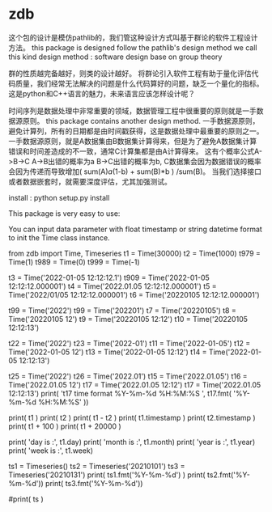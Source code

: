 # zdb
这个包的设计是模仿pathlib的，我们管这种设计方式叫基于群论的软件工程设计方法。
this package is designed follow the pathlib's design method
we call this kind design method : software design base on group theory

群的性质越完备越好，则类的设计越好。
将群论引入软件工程有助于量化评估代码质量，我们经常无法解决的问题是什么代码算好的问题，缺乏一个量化的指标。
这是python和C++语言的魅力，未来语言应该怎样设计呢？

时间序列是数据处理中非常重要的领域，数据管理工程中很重要的原则就是一手数据源原则。
this package contains another design method. 
一手数据源原则，避免计算列，所有的日期都是由时间戳获得，这是数据处理中最重要的原则之一。
一手数据源原则，就是A数据集由B数据集计算得来，但是为了避免A数据集计算错误和时间差造成的不一致，通常C计算集都是由A计算得来。
这有个概率公式A->B->C A->B出错的概率为a B->C出错的概率为b, 
C数据集会因为数据错误的概率会因为传递而导致增加( sum(A)*a*(1-b) + sum(B)*b ) /sum(B)。
当我们选择接口或者数据嵌套时，就需要深度评估，尤其加强测试。

install :
python setup.py install


This package is very easy to use:

You can input data parameter with float timestamp or string datetime format to init the Time class instance.

from zdb import Time, Timeseries
t1 = Time(30000)
t2 = Time(1000)
t979 = Time(1)
t989 = Time(0)
t999 = Time(-1)

t3 = Time('2022-01-05 12:12:12.1')
t909 = Time('2022-01-05 12:12:12.000001')
t4 = Time('2022.01.05 12:12:12.000001')
t5 = Time('2022/01/05 12:12:12.000001')
t6 = Time('20220105 12:12:12.000001')

t99 = Time('2022')
t99 = Time('202201')
t7  = Time('20220105')
t8  = Time('20220105 12')
t9  = Time('20220105 12:12')
t10 = Time('20220105 12:12:13')

t22 = Time('2022')
t23 = Time('2022-01')
t11 = Time('2022-01-05')
t12 = Time('2022-01-05 12')
t13 = Time('2022-01-05 12:12')
t14 = Time('2022-01-05 12:12:13')

t25 = Time('2022')
t26 = Time('2022.01')
t15 = Time('2022.01.05')
t16 = Time('2022.01.05 12')
t17 = Time('2022.01.05 12:12')
t17 = Time('2022.01.05 12:12:13')
print( 't17 time format %Y-%m-%d %H:%M:%S ', t17.fmt( '%Y-%m-%d %H:%M:%S' ))


print( t1 )
print( t2 )
print( t1 - t2 )
print( t1.timestamp )
print( t2.timestamp )
print( t1 + 100 )
print( t1 + 20000 )

print( 'day is :', t1.day)
print( 'month is :', t1.month)
print( 'year is :', t1.year)
print( 'week is :', t1.week)

ts1 = Timeseries()
ts2 = Timeseries('20210101')
ts3 = Timeseries('20210131')
print( ts1.fmt('%Y-%m-%d') )
print( ts2.fmt('%Y-%m-%d'))
print( ts3.fmt('%Y-%m-%d'))

#print( ts )

